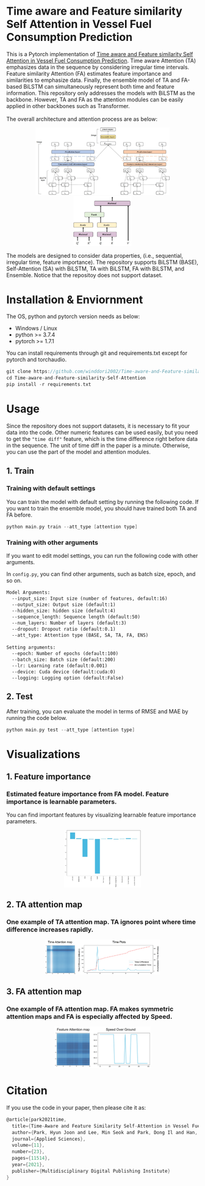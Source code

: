# Time aware and Feature similarity Self Attention in Vessel Fuel Consumption Prediction

This is a Pytorch implementation of [Time aware and Feature similarity Self Attention in Vessel Fuel Consumption Prediction](https://www.mdpi.com/2076-3417/11/23/11514). Time aware Attention (TA) emphasizes data in the sequence by considering irregular time intervals. Feature similarity Attention (FA) estimates feature importance and similarities to emphasize data. Finally, the ensemble model of TA and FA-based BiLSTM can simultaneously represent both time and feature information. This repository only addresses the models with BiLSTM as the backbone. However, TA and FA as the attention modules can be easily applied in other backbones such as Transformer.
\
\
The overall architecture and attention process are as below:

<center><img src="./images/Model Process.jpg" width="70%" height="70%"></center>
<center><img src="./images/Attention Process.jpg" width="30%" height="30%"></center>

The models are designed to consider data properties, (i.e., sequential, irregular time, feature importance). The repository supports BiLSTM (BASE), Self-Attention (SA) with BiLSTM, TA with BiLSTM, FA with BiLSTM, and Ensemble. Notice that the repositoy does not support dataset.
 

# Installation & Enviornment

The OS, python and pytorch version needs as below:
- Windows / Linux 
- python >= 3.7.4
- pytorch >= 1.7.1

You can install requirements through git and requirements.txt except for pytorch and torchaudio.
```C
git clone https://github.com/winddori2002/Time-aware-and-Feature-similarity-Self-Attention.git
cd Time-aware-and-Feature-similarity-Self-Attention
pip install -r requirements.txt
```

# Usage

Since the repository does not support datasets, it is necessary to fit your data into the code.
Other numeric features can be used easily, but you need to get the ```"time diff"``` feature, which is the
time difference right before data in the sequence. The unit of time diff in the paper is a minute.
Otherwise, you can use the part of the model and attention modules.

## 1. Train

### Training with default settings

You can train the model with default setting by running the following code.
If you want to train the ensemble model, you should have trained both TA and FA before.

```C
python main.py train --att_type [attention type]
```

### Training with other arguments
If you want to edit model settings, you can run the following code with other arguments. 

In ```config.py```, you can find other arguments, such as batch size, epoch, and so on.

```
Model Arguments:
  --input_size: Input size (number of features, default:16)
  --output_size: Output size (default:1)
  --hidden_size: hidden size (default:4)
  --sequence_length: Sequence length (default:50)
  --num_layers: Number of layers (default:3)
  --dropout: Dropout ratio (default:0.1)
  --att_type: Attention type (BASE, SA, TA, FA, ENS)
  
Setting arguments:
  --epoch: Number of epochs (default:100)
  --batch_size: Batch size (default:200)
  --lr: Learning rate (default:0.001)
  --device: Cuda device (default:cuda:0)
  --logging: Logging option (default:False)
```

## 2. Test

After training, you can evaluate the model in terms of RMSE and MAE by running the code below.

```C
python main.py test --att_type [attention type]
```

# Visualizations

## 1. Feature importance
### Estimated feature importance from FA model. Feature importance is learnable parameters.
You can find important features by visualizing learnable feature importance parameters.

<center><img src="./images/Importance.jpg" width="40%" height="40%"></center>

## 2. TA attention map
### One example of TA attention map. TA ignores point where time difference increases rapidly.

<center><img src="./images/TA_MAP.jpg" width="60%" height="60%"></center>


## 3. FA attention map
### One example of FA attention map. FA makes symmetric attention maps and FA is especially affected by Speed.

<center><img src="./images/FA_MAP.jpg" width="50%" height="50%"></center>


# Citation

If you use the code in your paper, then please cite it as:
```C
@article{park2021time,
  title={Time-Aware and Feature Similarity Self-Attention in Vessel Fuel Consumption Prediction},
  author={Park, Hyun Joon and Lee, Min Seok and Park, Dong Il and Han, Sung Won},
  journal={Applied Sciences},
  volume={11},
  number={23},
  pages={11514},
  year={2021},
  publisher={Multidisciplinary Digital Publishing Institute}
}
```
